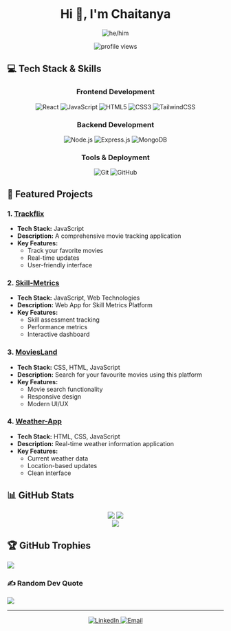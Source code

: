 <h1 align="center">Hi 👋, I'm Chaitanya</h1>

<div align="center">
  <img src="https://pronoun.cyou/x/y?subject=He" alt="he/him">
</div>

<p align="center">
  <img src="https://komarev.com/ghpvc/?username=ChaitanyaJx&label=Profile%20views&color=0e75b6&style=flat" alt="profile views" />
</p>

## 💻 Tech Stack & Skills

<div align="center">

### Frontend Development
![React](https://img.shields.io/badge/React-1a1b27?style=for-the-badge&logo=react&logoColor=61DAFB)
![JavaScript](https://img.shields.io/badge/JavaScript-1a1b27?style=for-the-badge&logo=javascript&logoColor=F7DF1E)
![HTML5](https://img.shields.io/badge/HTML5-1a1b27?style=for-the-badge&logo=html5&logoColor=E34F26)
![CSS3](https://img.shields.io/badge/CSS3-1a1b27?style=for-the-badge&logo=css3&logoColor=1572B6)
![TailwindCSS](https://img.shields.io/badge/Tailwind-1a1b27?style=for-the-badge&logo=tailwind-css&logoColor=38B2AC)

### Backend Development
![Node.js](https://img.shields.io/badge/Node.js-1a1b27?style=for-the-badge&logo=node.js&logoColor=43853D)
![Express.js](https://img.shields.io/badge/Express.js-1a1b27?style=for-the-badge&logo=express&logoColor=white)
![MongoDB](https://img.shields.io/badge/MongoDB-1a1b27?style=for-the-badge&logo=mongodb&logoColor=4EA94B)

### Tools & Deployment
![Git](https://img.shields.io/badge/Git-1a1b27?style=for-the-badge&logo=git&logoColor=F05032)
![GitHub](https://img.shields.io/badge/GitHub-1a1b27?style=for-the-badge&logo=github&logoColor=white)
</div>

## 🚀 Featured Projects

### 1. [Trackflix](https://github.com/ChaitanyaJx/Trackflix)
- **Tech Stack:** JavaScript
- **Description:** A comprehensive movie tracking application
- **Key Features:**
  - Track your favorite movies
  - Real-time updates
  - User-friendly interface

### 2. [Skill-Metrics](https://github.com/ChaitanyaJx/Skill-Metrics)
- **Tech Stack:** JavaScript, Web Technologies
- **Description:** Web App for Skill Metrics Platform
- **Key Features:**
  - Skill assessment tracking
  - Performance metrics
  - Interactive dashboard

### 3. [MoviesLand](https://github.com/ChaitanyaJx/MoviesLand)
- **Tech Stack:** CSS, HTML, JavaScript
- **Description:** Search for your favourite movies using this platform
- **Key Features:**
  - Movie search functionality
  - Responsive design
  - Modern UI/UX

### 4. [Weather-App](https://github.com/ChaitanyaJx/Weather-App)
- **Tech Stack:** HTML, CSS, JavaScript
- **Description:** Real-time weather information application
- **Key Features:**
  - Current weather data
  - Location-based updates
  - Clean interface

## 📊 GitHub Stats

<div align="center">
  
![](https://github-readme-stats.vercel.app/api?username=ChaitanyaJx&theme=github_dark&hide_border=true&include_all_commits=true&count_private=true)
![](https://github-readme-streak-stats.herokuapp.com/?user=ChaitanyaJx&theme=github_dark&hide_border=true)<br/>
![](https://github-readme-stats.vercel.app/api/top-langs/?username=ChaitanyaJx&theme=github_dark&hide_border=true&include_all_commits=true&count_private=true&layout=compact)

</div>

## 🏆 GitHub Trophies
![](https://github-profile-trophy.vercel.app/?username=ChaitanyaJx&theme=darkhub&no-frame=true&no-bg=false&margin-w=4)

### ✍️ Random Dev Quote
![](https://quotes-github-readme.vercel.app/api?type=horizontal&theme=dark)

---

<p align="center">
  <!-- Add your actual LinkedIn and email here -->
  <a href="https://linkedin.com/in/yourusername">
    <img src="https://img.shields.io/badge/LinkedIn-1a1b27?style=for-the-badge&logo=linkedin&logoColor=0077B5" alt="LinkedIn"/>
  </a>
  <a href="mailto:your.email@example.com">
    <img src="https://img.shields.io/badge/Email-1a1b27?style=for-the-badge&logo=gmail&logoColor=D14836" alt="Email"/>
  </a>
</p>
